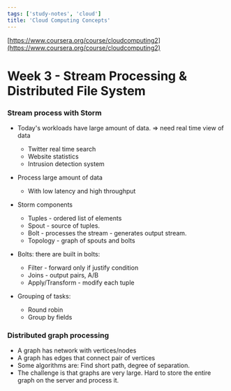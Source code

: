 ```yaml
---
tags: ['study-notes', 'cloud']
title: 'Cloud Computing Concepts'
---
```

[https://www.coursera.org/course/cloudcomputing2](https://www.coursera.org/course/cloudcomputing2)

# Week 3 - Stream Processing &amp; Distributed File System

### Stream process with Storm
- Today's workloads have large amount of data. => need real time view of data
  - Twitter real time search
  - Website statistics
  - Intrusion detection system
- Process large amount of data
  - With low latency and high throughput


- Storm components
  - Tuples - ordered list of elements
  - Spout - source of tuples.
  - Bolt - processes the stream - generates output stream.
  - Topology - graph of spouts and bolts


- Bolts: there are built in bolts:
  - Filter - forward only if justify condition
  - Joins - output pairs, A/B
  - Apply/Transform - modify each tuple


- Grouping of tasks:
  - Round robin
  - Group by fields

### Distributed graph processing
- A graph has network with vertices/nodes
- A graph has edges that connect pair of vertices
- Some algorithms are: Find short path, degree of separation.
- The challenge is that graphs are very large. Hard to store the entire graph on the server and process it.
